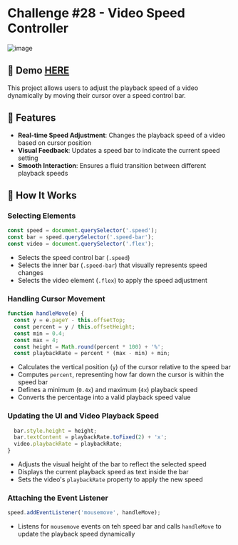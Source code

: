 # Challenge #28 - Video Speed Controller

![image](https://github.com/user-attachments/assets/7af98a9c-f8cf-43da-a743-937caba356e1)

## 📸 Demo [HERE](https://hmothershed.github.io/JavaScript30/28-Video-Speed-Controller/)
This project allows users to adjust the playback speed of a video dynamically by moving their cursor over a speed control bar.

## 🚀 Features
- **Real-time Speed Adjustment**: Changes the playback speed of a video based on cursor position
- **Visual Feedback**: Updates a speed bar to indicate the current speed setting
- **Smooth Interaction**: Ensures a fluid transition between different playback speeds

## 🔧 How It Works
### Selecting Elements
```js
const speed = document.querySelector('.speed');
const bar = speed.querySelector('.speed-bar');
const video = document.querySelector('.flex');
```
- Selects the speed control bar (`.speed`)
- Selects the inner bar (`.speed-bar`) that visually represents speed changes
- Selects the video element (`.flex`) to apply the speed adjustment

### Handling Cursor Movement
```js
function handleMove(e) {
  const y = e.pageY - this.offsetTop;
  const percent = y / this.offsetHeight;
  const min = 0.4;
  const max = 4;
  const height = Math.round(percent * 100) + '%';
  const playbackRate = percent * (max - min) + min;
```
- Calculates the vertical position (`y`) of the cursor relative to the speed bar
- Computes `percent`, representing how far down the cursor is within the speed bar
- Defines a minimum (`0.4x`) and maximum (`4x`) playback speed
- Converts the percentage into a valid playback speed value

### Updating the UI and Video Playback Speed
```js
  bar.style.height = height;
  bar.textContent = playbackRate.toFixed(2) + 'x';
  video.playbackRate = playbackRate;
}
```
- Adjusts the visual height of the bar to reflect the selected speed
- Displays the current playback speed as text inside the bar
- Sets the video's `playbackRate` property to apply the new speed

### Attaching the Event Listener
```js
speed.addEventListener('mousemove', handleMove);
```
- Listens for `mousemove` events on teh speed bar and calls `handleMove` to update the playback speed dynamically
